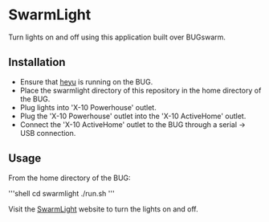 # SwarmLight

Turn lights on and off using this application built over BUGswarm.

## Installation

* Ensure that [heyu](http://www.heyu.org/) is running on the BUG.
* Place the swarmlight directory of this repository in the home directory of the BUG.
* Plug lights into 'X-10 Powerhouse' outlet.
* Plug the 'X-10 Powerhouse' outlet into the 'X-10 ActiveHome' outlet.
* Connect the 'X-10 ActiveHome' outlet to the BUG through a serial -> USB connection.

## Usage

From the home directory of the BUG:

'''shell
cd swarmlight
./run.sh
'''

Visit the [SwarmLight](http://swarmstuff-aturley.dotcloud.com/swarmlight.html) website to turn the lights on and off.